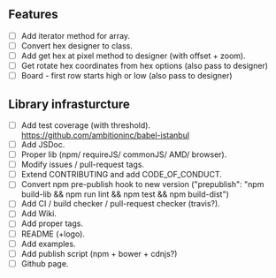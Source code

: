 ## Features

- [ ] Add iterator method for array.
- [ ] Convert hex designer to class.
- [ ] Add get hex at pixel method to designer (with offset + zoom).
- [ ] Get rotate hex coordinates from hex options (also pass to designer)
- [ ] Board - first row starts high or low (also pass to designer)

## Library infrasturcture
- [ ] Add test coverage (with threshold). https://github.com/ambitioninc/babel-istanbul
- [ ] Add JSDoc.
- [ ] Proper lib (npm/ requireJS/ commonJS/ AMD/ browser).
- [ ] Modify issues / pull-request tags.
- [ ] Extend CONTRIBUTING and add CODE_OF_CONDUCT.
- [ ] Convert npm pre-publish hook to new version ("prepublish": "npm build-lib && npm run lint && npm test && npm build-dist")
- [ ] Add CI / build checker / pull-request checker (travis?).
- [ ] Add Wiki.
- [ ] Add proper tags.
- [ ] README (+logo).
- [ ] Add examples.
- [ ] Add publish script (npm + bower + cdnjs?)
- [ ] Github page.
